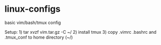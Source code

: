 # linux-configs
basic vim/bash/tmux config

Setup:
    1) tar xvzf vim.tar.gz -C ~/
    2) install tmux
    3) copy .vimrc .bashrc and .tmux_conf to home directory (~/)

